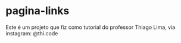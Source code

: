 # pagina-links
Este é um projeto que fiz como tutorial do professor Thiago Lima, via instagram: @thi.code
